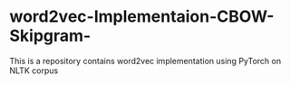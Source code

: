 # word2vec-Implementaion-CBOW-Skipgram-
This is a repository contains word2vec implementation using PyTorch on NLTK corpus  
